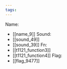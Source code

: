 ```yaml
---
tags:
---
```

Name:
- [[name_9]]
Sound:
- [[sound_49]]
- [[sound_39]]
Fn:
- [[t1121_function3]]
- [[t1121_function4]]
Flag:
- [[flag_9477]]
